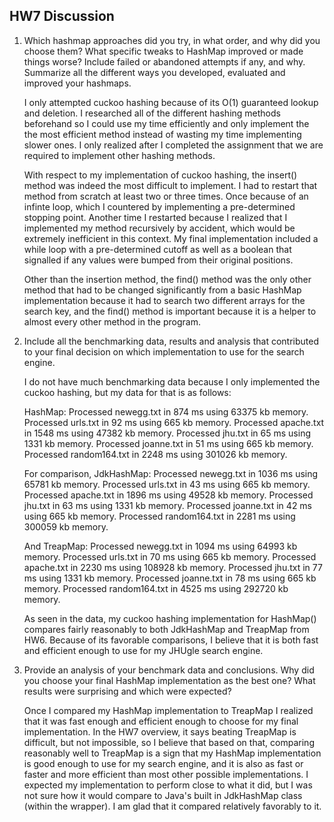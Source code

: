 ## HW7 Discussion

1. Which hashmap approaches did you try, in what order, and why did you
   choose them? What specific tweaks to HashMap improved or
   made things worse?  Include failed or abandoned attempts if any, and
   why. Summarize all the different ways you developed, evaluated and
   improved your hashmaps.
   
   I only attempted cuckoo hashing because of its O(1) guaranteed lookup and deletion. I researched all
   of the different hashing methods beforehand so I could use my time efficiently and only implement the
   the most efficient method instead of wasting my time implementing slower ones. I only realized after I
   completed the assignment that we are required to implement other hashing methods.
   
   With respect to my implementation of cuckoo hashing, the insert() method was indeed the most difficult to
   implement. I had to restart that method from scratch at least two or three times. Once because of an infinte
   loop, which I countered by implementing a pre-determined stopping point. Another time I restarted because I 
   realized that I implemented my method recursively by accident, which would be extremely inefficient in this context.
   My final implementation included a while loop with a pre-determined cutoff as well as a boolean that signalled if any
   values were bumped from their original positions.
   
   Other than the insertion method, the find() method was the only other method that had to be changed significantly from
   a basic HashMap implementation because it had to search two different arrays for the search key, and the find()
   method is important because it is a helper to almost every other method in the program.

2. Include all the benchmarking data, results and analysis that contributed to your final
decision on which implementation to use for the search engine.
    
    I do not have much benchmarking data because I only implemented the cuckoo hashing, but my data for that is as follows:
    
    HashMap:
    Processed newegg.txt in 874 ms using 63375 kb memory.
    Processed urls.txt in 92 ms using 665 kb memory.
    Processed apache.txt in 1548 ms using 47382 kb memory.
    Processed jhu.txt in 65 ms using 1331 kb memory.
    Processed joanne.txt in 51 ms using 665 kb memory.
    Processed random164.txt in 2248 ms using 301026 kb memory.
    
    For comparison, JdkHashMap:
    Processed newegg.txt in 1036 ms using 65781 kb memory.
    Processed urls.txt in 43 ms using 665 kb memory.
    Processed apache.txt in 1896 ms using 49528 kb memory.
    Processed jhu.txt in 63 ms using 1331 kb memory.
    Processed joanne.txt in 42 ms using 665 kb memory.
    Processed random164.txt in 2281 ms using 300059 kb memory.
    
    And TreapMap:
    Processed newegg.txt in 1094 ms using 64993 kb memory.
    Processed urls.txt in 70 ms using 665 kb memory.
    Processed apache.txt in 2230 ms using 108928 kb memory.
    Processed jhu.txt in 77 ms using 1331 kb memory.
    Processed joanne.txt in 78 ms using 665 kb memory.
    Processed random164.txt in 4525 ms using 292720 kb memory.
    
    As seen in the data, my cuckoo hashing implementation for HashMap() compares fairly reasonably to both
    JdkHashMap and TreapMap from HW6. Because of its favorable comparisons, I believe that it is both fast
    and efficient enough to use for my JHUgle search engine.

3. Provide an analysis of your benchmark data and conclusions. Why did
   you choose your final HashMap implementation as the best one? What 
   results were surprising and which were expected?

    Once I compared my HashMap implementation to TreapMap I realized that it was fast enough and efficient enough
    to choose for my final implementation. In the HW7 overview, it says beating TreapMap is difficult, but not
    impossible, so I believe that based on that, comparing reasonably well to TreapMap is a sign that my HashMap
    implementation is good enough to use for my search engine, and it is also as fast or faster and more efficient 
    than most other possible implementations. I expected my implementation to perform close to what it did, but I was
    not sure how it would compare to Java's built in JdkHashMap class (within the wrapper). I am glad that it compared
    relatively favorably to it.